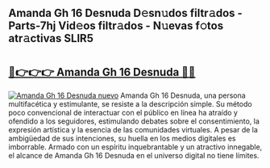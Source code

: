 ## Amanda Gh 16 Desnuda D𝚎sn𝚞dos filtr𝚊dos - Parts-7hj Vid𝚎os filtr𝚊dos - N𝚞evas f𝚘tos atr𝚊ctivas SLlR5

# <h2><a href="http://mbav8u3.tromn.icu/?c=Amanda+Gh+16+Desnuda">🔗👉👉👉 Amanda Gh 16 Desnuda 🔗🔗</a></h2>

[![Amanda Gh 16 Desnuda nuevo](https://i.imgur.com/pEAQMta.gif)](http://mbav8u3.tromn.icu/?c=Amanda+Gh+16+Desnuda)
Amanda Gh 16 Desnuda, una persona multifacética y estimulante, se resiste a la descripción simple. Su método poco convencional de interactuar con el público en línea ha atraído y ofendido a los seguidores, estimulando debates sobre el consentimiento, la expresión artística y la esencia de las comunidades virtuales. A pesar de la ambigüedad de sus intenciones, su huella en los medios digitales es imborrable. Armado con un espíritu inquebrantable y un atractivo innegable, el alcance de Amanda Gh 16 Desnuda en el universo digital no tiene límites.
